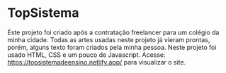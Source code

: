 # TopSistema

Este projeto foi criado após a contratação freelancer para um colégio da minha cidade.
Todas as artes usadas neste projeto já vieram prontas, porém, alguns texto foram criados pela minha pessoa.
Neste projeto foi usado HTML, CSS e um pouco de Javascript.
Acesse: https://topsistemadeensino.netlify.app/ para visualizar o site.
